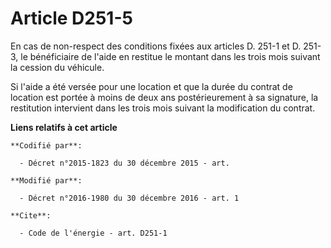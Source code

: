 # Article D251-5

En cas de non-respect des conditions fixées aux articles D. 251-1 et D. 251-3, le bénéficiaire de l'aide en restitue le
montant dans les trois mois suivant la cession du véhicule. 

Si l'aide a été versée pour une location et que la durée du contrat de location est portée à moins de deux ans
postérieurement à sa signature, la restitution intervient dans les trois mois suivant la modification du contrat.

**Liens relatifs à cet article**

	**Codifié par**:

	  - Décret n°2015-1823 du 30 décembre 2015 - art.

	**Modifié par**:

	  - Décret n°2016-1980 du 30 décembre 2016 - art. 1

	**Cite**:

	  - Code de l'énergie - art. D251-1
